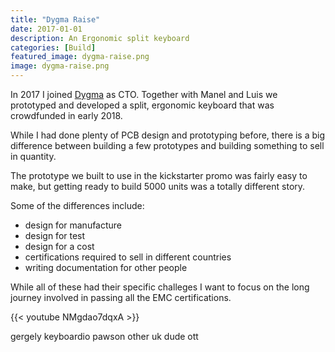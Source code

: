 ```yaml
---
title: "Dygma Raise"
date: 2017-01-01
description: An Ergonomic split keyboard
categories: [Build]
featured_image: dygma-raise.png
image: dygma-raise.png
---
```


In 2017 I joined [Dygma](https://www.dygma.com) as CTO. Together with Manel and Luis we prototyped and developed a split, ergonomic keyboard that was crowdfunded in early 2018.

While I had done plenty of PCB design and prototyping before, there is a big difference between building a few prototypes and building something to sell in quantity. 

The prototype we built to use in the kickstarter promo was fairly easy to make, but getting ready to build 5000 units was a totally different story.

Some of the differences include:

* design for manufacture
* design for test
* design for a cost
* certifications required to sell in different countries
* writing documentation for other people

While all of these had their specific challeges I want to focus on the long journey involved in passing all the EMC certifications.

{{< youtube NMgdao7dqxA >}}

gergely
keyboardio
pawson
other uk dude
ott

